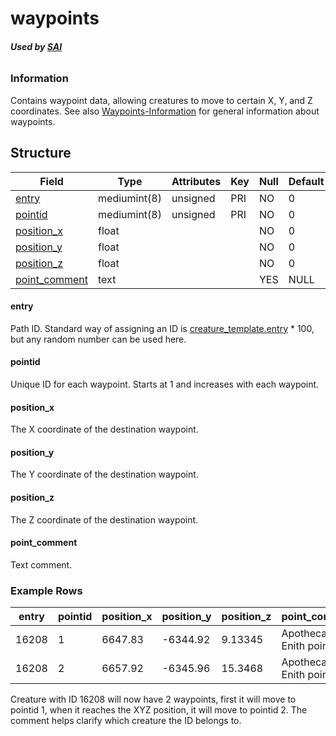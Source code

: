 # waypoints

###### **Used by [SAI](smart_scripts.md)**

### Information

Contains waypoint data, allowing creatures to move to certain X, Y, and Z coordinates. See also [Waypoints-Information](../../misc/Waypoints-Information.md) for general information about waypoints.

## Structure

| Field                            | Type         | Attributes | Key | Null | Default |
|----------------------------------|--------------|------------|-----|------|---------|
| [entry](#entry)                  | mediumint(8) | unsigned   | PRI | NO   | 0       |
| [pointid](#pointid)              | mediumint(8) | unsigned   | PRI | NO   | 0       |
| [position\_x](#position_x)       | float        |            |     | NO   | 0       |
| [position\_y](#position_y)       | float        |            |     | NO   | 0       |
| [position\_z](#position_z)       | float        |            |     | NO   | 0       |
| [point\_comment](#point_comment) | text         |            |     | YES  | NULL    |

#### entry

Path ID. Standard way of assigning an ID is [creature\_template.entry](creature_template.md#entry) * 100, but any random number can be used here.

#### pointid

Unique ID for each waypoint. Starts at 1 and increases with each waypoint.

#### position\_x

The X coordinate of the destination waypoint.

#### position\_y

The Y coordinate of the destination waypoint.

#### position\_z

The Z coordinate of the destination waypoint.

#### point\_comment

Text comment.

### Example Rows

| entry | pointid | position\_x | position\_y | position\_z | point\_comment           |
|-------|---------|-------------|-------------|-------------|--------------------------|
| 16208 | 1       | 6647.83     | -6344.92    | 9.13345     | Apothecary Enith point 1 |
| 16208 | 2       | 6657.92     | -6345.96    | 15.3468     | Apothecary Enith point 2 |

Creature with ID 16208 will now have 2 waypoints, first it will move to pointid 1, when it reaches the XYZ position, it will move to pointid 2. The comment helps clarify which creature the ID belongs to.

